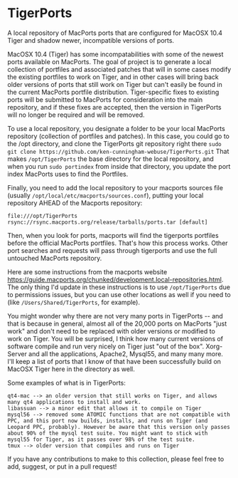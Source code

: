 # TigerPorts
A local repository of MacPorts ports that are configured for MacOSX 10.4 Tiger and shadow newer, incompatible versions of ports.

MacOSX 10.4 (Tiger) has some incompatabilities with some of the newest ports available on MacPorts. The goal of project is to generate a local collection of portfiles and associated patches that will in some cases modify the existing portfiles to work on Tiger, and in other cases will bring back older versions of ports that still work on Tiger but can't easily be found in the current MacPorts portfile distribution. Tiger-specific fixes to existing ports will be submitted to MacPorts for consideration into the main repository, and if these fixes are accepted, then the version in TigerPorts will no longer be required and will be removed.

To use a local repository, you designate a folder to be your local MacPorts repository (collection of portfiles and patches). In this case, you could go to the /opt directory, and clone the TigerPorts git repository right there `sudo git clone https://github.com/ken-cunningham-webuse/TigerPorts.git` That makes `/opt/TigerPorts` the base directory for the local repository, and when you run `sudo portindex` from inside that directory, you update the port index MacPorts uses to find the Portfiles.

Finally, you need to add the local repository to your macports sources file (usually `/opt/local/etc/macports/sources.conf`), putting your local repository AHEAD of the Macports repository:
```
file:///opt/TigerPorts
rsync://rsync.macports.org/release/tarballs/ports.tar [default]
```
Then, when you look for ports, macports will find the tigerports portfiles before the official MacPorts portfiles. That's how this process works. Other port searches and requests will pass through tigerports and use the full untouched MacPorts repository.

Here are some instructions from the macports website <https://guide.macports.org/chunked/development.local-repositories.html>. The only thing I'd update in these instructions is to use `/opt/TigerPorts` due to permissions issues, but you can use other locations as well if you need to (like `/Users/Shared/TigerPorts`, for example).

You might wonder why there are not very many ports in TigerPorts -- and that is because in general, almost all of the 20,000 ports on MacPorts "just work" and don't need to be replaced with older versions or modified to work on Tiger. You will be surprised, I think how many current versions of software compile and run very nicely on Tiger just "out of the box". Xorg-Server and all the applications, Apache2, Mysql55, and many many more. I'll keep a list of ports that I know of that have been successfully build on MacOSX Tiger here in the directory as well.

Some examples of what is in TigerPorts:

```
qt4-mac --> an older version that still works on Tiger, and allows many qt4 applications to install and work.
libassuan --> a minor edit that allows it to compile on Tiger
mysql56 --> removed some ATOMIC functions that are not compatible with PPC, and this port now builds, installs, and runs on Tiger (and Leopard PPC, probably). However be aware that this version only passes about 90% of the mysql test suite. You might want to stick with mysql55 for Tiger, as it passes over 98% of the test suite.
tmux --> older version that compiles and runs on Tiger
```
If you have any contributions to make to this collection, please feel free to add, suggest, or put in a pull request!
